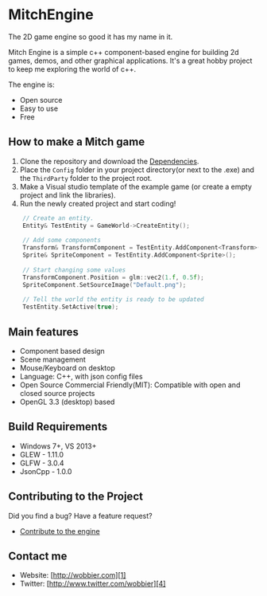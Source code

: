 # MitchEngine
The 2D game engine so good it has my name in it.

Mitch Engine is a simple c++ component-based engine for building 2d games, demos, and other graphical applications.
It's a great hobby project to keep me exploring the world of c++.

The engine is:

  * Open source
  * Easy to use
  * Free

How to make a Mitch game
-----------------------

1. Clone the repository and download the [Dependencies][2].
2. Place the `Config` folder in your project directory(or next to the .exe) and the `ThirdParty` folder to the project root.
3. Make a Visual studio template of the example game (or create a empty project and link the libraries).
4. Run the newly created project and start coding!

```cpp
	// Create an entity.
	Entity& TestEntity = GameWorld->CreateEntity();
    
	// Add some components
	Transform& TransformComponent = TestEntity.AddComponent<Transform>();
	Sprite& SpriteComponent = TestEntity.AddComponent<Sprite>();
    
	// Start changing some values
	TransformComponent.Position = glm::vec2(1.f, 0.5f);
	SpriteComponent.SetSourceImage("Default.png");
    
	// Tell the world the entity is ready to be updated
	TestEntity.SetActive(true);
```

Main features
-------------
   * Component based design
   * Scene management
   * Mouse/Keyboard on desktop
   * Language: C++, with json config files
   * Open Source Commercial Friendly(MIT): Compatible with open and closed source projects
   * OpenGL 3.3 (desktop) based

Build Requirements
------------------

* Windows 7+, VS 2013+
* GLEW - 1.11.0
* GLFW - 3.0.4
* JsonCpp - 1.0.0

Contributing to the Project
--------------------------------

Did you find a bug? Have a feature request?

  * [Contribute to the engine][3]

Contact me
----------

   * Website: [http://wobbier.com][1]
   * Twitter: [http://www.twitter.com/wobbier][4]

[1]: http://www.wobbier.com "My Portfolio"
[2]: https://dl.dropboxusercontent.com/u/14759830/Portfolio/MitchEngine/EngineDeps.7z "Download Dependencies"
[3]: https://github.com/wobbier/MitchEngine/issues "GitHub Issues"
[4]: http://www.twitter.com/wobbier "Twitter"